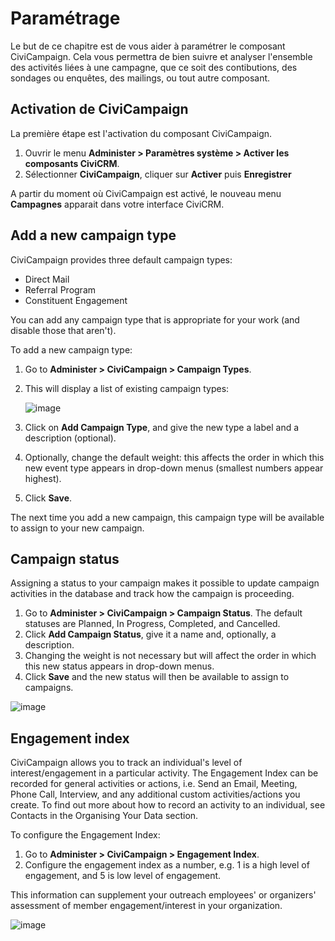 Paramétrage
===========

Le but de ce chapitre est de vous aider à paramétrer le composant CiviCampaign.
Cela vous permettra de bien suivre et analyser l'ensemble des activités liées à une campagne, que ce soit des contibutions, des sondages ou enquêtes, des mailings, ou tout autre composant.

Activation de CiviCampaign 
--------------------------

La première étape est l'activation du composant CiviCampaign.

1.  Ouvrir le menu **Administer > Paramètres système > Activer les composants CiviCRM**.
2.  Sélectionner **CiviCampaign**, cliquer sur **Activer** puis **Enregistrer** 

A partir du moment où CiviCampaign est activé, le nouveau menu **Campagnes** apparait dans votre interface CiviCRM.

Add a new campaign type
-----------------------

CiviCampaign provides three default campaign types:

-   Direct Mail
-   Referral Program
-   Constituent Engagement

You can add any campaign type that is appropriate for your work (and
disable those that aren't).

To add a new campaign type:

1.  Go to **Administer > CiviCampaign > Campaign Types**. 
2.  This will display a list of existing campaign types: 
     
    ![image](../img/campaign_configuration_typeoptions_1.png)
3.  Click on **Add Campaign Type**, and give the new type a label and a
    description (optional).
4.  Optionally, change the default weight: this affects the order in
    which this new event type appears in drop-down menus (smallest
    numbers appear highest).
5.  Click **Save**.

The next time you add a new campaign, this campaign type will be
available to assign to your new campaign.

Campaign status
---------------

Assigning a status to your campaign makes it possible to update campaign
activities in the database and track how the campaign is proceeding.

1.  Go to **Administer > CiviCampaign > Campaign Status**. 
    The default statuses are Planned, In Progress, Completed, and
    Cancelled.
2.  Click **Add Campaign Status**, give it a name and, optionally, a
    description.
3.  Changing the weight is not necessary but will affect the order in
    which this new status appears in drop-down menus.
4.  Click **Save** and the new status will then be available to assign
    to campaigns.

![image](../img/campaign_configuration_statuses.png)

Engagement index 
----------------

CiviCampaign allows you to track an individual's level of
interest/engagement in a particular activity. The Engagement Index can
be recorded for general activities or actions, i.e. Send an Email,
Meeting, Phone Call, Interview, and any additional custom
activities/actions you create. To find out more about how to record an
activity to an individual, see Contacts in the Organising Your Data
section. 

To configure the Engagement Index:

1.  Go to **Administer > CiviCampaign > Engagement Index**.
2.  Configure the engagement index as a number, e.g. 1 is a high level
    of engagement, and 5 is low level of engagement.

This information can supplement your outreach employees' or organizers'
assessment of member engagement/interest in your organization.

![image](../img/campaign_configuration_engageoptions.png)

